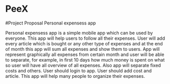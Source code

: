 # PeeX
#Project Proposal
Personal expensess app

Personal expensess app is a simple mobile app which can be used by everyone. This app will help users to follow all their expenses. User will add every article which is bought or any other type of expenses and at the end of month this app will sum all expenses and show them to users.
App will represent graphically all expenses from certain month and user will be able to separate, for example, in first 10 days how much money is spent on what so user will have all overview of all expenses.
Also app will separate fixed costs and others.
User should login to app.
User should add cost and article.
This app will help many people to organize their expenses.



